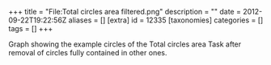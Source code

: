 +++
title = "File:Total circles area filtered.png"
description = ""
date = 2012-09-22T19:22:56Z
aliases = []
[extra]
id = 12335
[taxonomies]
categories = []
tags = []
+++

Graph showing the example circles of the Total circles area Task after removal of circles fully contained in other ones.
